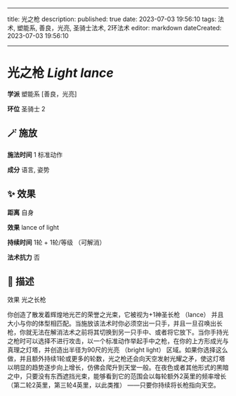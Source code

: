 
---
title: 光之枪
description: 
published: true
date: 2023-07-03 19:56:10
tags: 法术, 塑能系, 善良，光亮, 圣骑士法术, 2环法术
editor: markdown
dateCreated: 2023-07-03 19:56:10

---

# **光之枪** *Light lance*

**学派** 塑能系 \[善良，光亮\] 

**环位** 圣骑士 2

## 🪄 施放

**施法时间** 1 标准动作

**成分** 语言, 姿势

## ✨ 效果  

**距离** 自身 

**效果** lance of light 

**持续时间** 1轮 + 1轮/等级 （可解消） 

**法术抗力** 否

## 📖 描述

效果              光之长枪

你创造了散发着辉煌地光芒的荣誉之光束，它被视为+1神圣长枪 （lance） 并且大小与你的体型相匹配。当施放该法术时你必须空出一只手，并且一旦召唤出长枪，你就无法在解消法术之前将其切换到另一只手中、或者将它放下。当你手持光之枪时可以选择不进行攻击，以一个标准动作举起手中之枪，在你的上方形成光与真理之灯塔，并创造出半径为90尺的光亮 （bright light） 区域。如果你选择这么做，并且额外持续1轮或更多的轮数，光之枪还会向天空发射光耀之矛，使这灯塔以明显的趋势逐步向上增长，仿佛会爬升到天堂一般。在夜色或者其他形式的黑暗之中，只要没有东西遮挡光束，能够看到它的范围会以每轮额外2英里的频率增长 （第二轮2英里，第三轮4英里，以此类推） ——只要你持续将长枪指向天空。
    